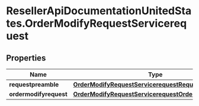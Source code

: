 # ResellerApiDocumentationUnitedStates.OrderModifyRequestServicerequest

## Properties

Name | Type | Description | Notes
------------ | ------------- | ------------- | -------------
**requestpreamble** | [**OrderModifyRequestServicerequestRequestpreamble**](OrderModifyRequestServicerequestRequestpreamble.md) |  | [optional] 
**ordermodifyrequest** | [**OrderModifyRequestServicerequestOrdermodifyrequest**](OrderModifyRequestServicerequestOrdermodifyrequest.md) |  | [optional] 


